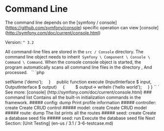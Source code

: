 # Command Line

The command line depends on the [symfony / console] (https://github.com/symfony/console) specific operation can view [console] (http://symfony.com/doc/current/console.html)

Version: `^ 3.2`

All command-line files are stored in the `src / Console` directory. The command line object needs to inherit` Symfony \ Component \ Console \ Command \ Command`. When the console console object is started, the program automatically scans all command line files in the directory , And processed.
 
`` `php
<? php

namespace Console

use Symfony \ Component \ Console \ Command \ Command;
use Symfony \ Component \ Console \ Input \ InputInterface;
use Symfony \ Component \ Console \ Output \ OutputInterface;


class Demo extends Command
{
    public function configure ()
    {
        $ this-> setName ('demo');
    }

    public function execute (InputInterface $ input, OutputInterface $ output)
    {
        $ output-> writeln ('hello world');
    }
}
`` `

See more: [console] (http://symfony.com/doc/current/console.html)

### command list

Contains all the built-in initialization commands in the framework.

##### config: dump

Print profile information

##### controller: create

Create CRUD control

##### model: create

Create CRUD model

##### route: dump

The list prints all the routes

##### seed: create

Create a database seed file

##### seed: run

Execute the database seed file

Next Section: [Unit Testing] (en-us / 3.1 / 3-6-testcase.md)